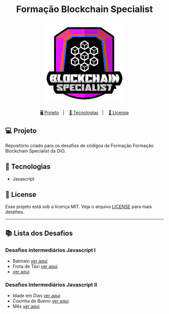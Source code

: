 <h1 align="center">
  Formação Blockchain Specialist
</h1>

<h2 align="center">
  <img src="./assets/blockchain.webp" width="250px">
</h2>

<p align="center">
  <a href="#-projeto">🖥️ Projeto</a>&nbsp;&nbsp;&nbsp;|&nbsp;&nbsp;&nbsp;
  <a href="#-tecnologias">🚀 Tecnologias</a>&nbsp;&nbsp;&nbsp;|&nbsp;&nbsp;&nbsp;
  <a href="#-license">📝 License</a>
</p>

## 💻 Projeto

Repositório criado para os desafios de códigos da Formação Formação Blockchain Specialist da DIO.

## 🚀 Tecnologias

- Javascript

## 📝 License

Esse projeto está sob a licença MIT. Veja o arquivo [LICENSE](LICENSE) para mais detalhes.

---

## 📚 Lista dos Desafios

### Desafios intermediários Javascript I

- Batmain [ver aqui](./DesafioIntermediarioI1/main.js)
- Frota de Táxi [ver aqui](./DesafioIntermediarioI2/main.js)
- [ver aqui](./DesafioIntermediarioI3/main.js)

### Desafios Intermediários Javascript II

- Idade em Dias [ver aqui](./DesafioIntermediarioII1/main.js)
- Coxinha de Bueno [ver aqui](./DesafioIntermediarioII2/main.js)
- Mês [ver aqui](./DesafioIntermediarioII3/main.js)
